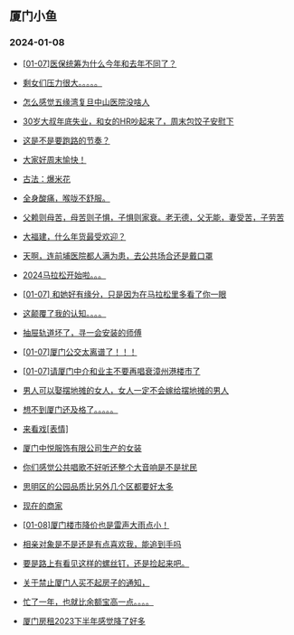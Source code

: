 ## 厦门小鱼 
### 2024-01-08

+ [[01-07]医保统筹为什么今年和去年不同了？](http://bbs.xmfish.com/read-htm-tid-18131781.html)

+ [剩女们压力很大。。。。。](http://bbs.xmfish.com/read-htm-tid-18131837.html)

+ [怎么感觉五缘湾复旦中山医院没啥人](http://bbs.xmfish.com/read-htm-tid-18131786.html)

+ [30岁大叔年底失业，和女的HR吵起来了，周末包饺子安慰下](http://bbs.xmfish.com/read-htm-tid-18131810.html)

+ [这是不是要跑路的节奏？](http://bbs.xmfish.com/read-htm-tid-18131886.html)

+ [大家好周末愉快！](http://bbs.xmfish.com/read-htm-tid-18131732.html)

+ [古法：爆米花](http://bbs.xmfish.com/read-htm-tid-18131764.html)

+ [全身酸痛，喉咙不舒服。](http://bbs.xmfish.com/read-htm-tid-18131803.html)

+ [父赖则母苦，母苦则子惧，子惧则家衰。老无德，父无能，妻受苦，子劳苦](http://bbs.xmfish.com/read-htm-tid-18131793.html)

+ [大福建，什么年货最受欢迎？](http://bbs.xmfish.com/read-htm-tid-18131836.html)

+ [天啊，连前埔医院都人满为患，去公共场合还是戴口罩](http://bbs.xmfish.com/read-htm-tid-18131915.html)

+ [2024马拉松开始啦。。。](http://bbs.xmfish.com/read-htm-tid-18131700.html)

+ [[01-07] 和她好有缘分，只是因为在马拉松里多看了你一眼](http://bbs.xmfish.com/read-htm-tid-18131942.html)

+ [这颠覆了我的认知。。。。](http://bbs.xmfish.com/read-htm-tid-18131882.html)

+ [抽屉轨道坏了，寻一会安装的师傅](http://bbs.xmfish.com/read-htm-tid-18131869.html)

+ [[01-07]厦门公交太离谱了！！！](http://bbs.xmfish.com/read-htm-tid-18132046.html)

+ [[01-07]请厦门中介和业主不要再唱衰漳州港楼市了](http://bbs.xmfish.com/read-htm-tid-18132034.html)

+ [男人可以娶摆地摊的女人，女人一定不会嫁给摆地摊的男人](http://bbs.xmfish.com/read-htm-tid-18131830.html)

+ [想不到厦门还及格了。。。。。](http://bbs.xmfish.com/read-htm-tid-18132000.html)

+ [来看戏[表情]](http://bbs.xmfish.com/read-htm-tid-18131959.html)

+ [厦门中悦服饰有限公司生产的女装](http://bbs.xmfish.com/read-htm-tid-18132045.html)

+ [你们感觉公共唱歌不好听还整个大音响是不是扰民](http://bbs.xmfish.com/read-htm-tid-18131881.html)

+ [思明区的公园品质比另外几个区都要好太多](http://bbs.xmfish.com/read-htm-tid-18132145.html)

+ [现在的商家](http://bbs.xmfish.com/read-htm-tid-18132017.html)

+ [[01-08]厦门楼市降价也是雷声大雨点小！](http://bbs.xmfish.com/read-htm-tid-18132323.html)

+ [相亲对象是不是还是有点喜欢我，能追到手吗](http://bbs.xmfish.com/read-htm-tid-18132282.html)

+ [要是路上有看见这样的螺丝钉，还是捡起来吧。](http://bbs.xmfish.com/read-htm-tid-18132169.html)

+ [关于禁止厦门人买不起房子的通知，](http://bbs.xmfish.com/read-htm-tid-18131992.html)

+ [忙了一年，也就比余额宝高一点。。。。](http://bbs.xmfish.com/read-htm-tid-18132018.html)

+ [厦门房租2023下半年感觉降了好多](http://bbs.xmfish.com/read-htm-tid-18132385.html)


